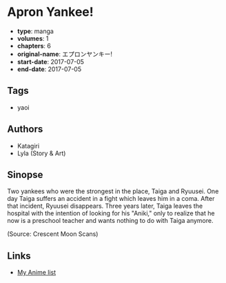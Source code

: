 # Apron Yankee!

-   **type**: manga
-   **volumes**: 1
-   **chapters**: 6
-   **original-name**: エプロンヤンキー!
-   **start-date**: 2017-07-05
-   **end-date**: 2017-07-05

## Tags

-   yaoi

## Authors

-   Katagiri
-   Lyla (Story & Art)

## Sinopse

Two yankees who were the strongest in the place, Taiga and Ryuusei. One day Taiga suffers an accident in a fight which leaves him in a coma. After that incident, Ryuusei disappears. Three years later, Taiga leaves the hospital with the intention of looking for his "Aniki," only to realize that he now is a preschool teacher and wants nothing to do with Taiga anymore.

(Source: Crescent Moon Scans)

## Links

-   [My Anime list](https://myanimelist.net/manga/115857/Apron_Yankee)
